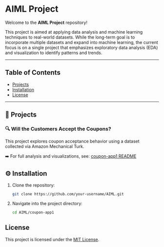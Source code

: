 # AIML Project

Welcome to the **AIML Project** repository!

This project is aimed at applying data analysis and machine learning techniques to real-world datasets. While the long-term goal is to incorporate multiple datasets and expand into machine learning, the current focus is on a single project that emphasizes exploratory data analysis (EDA) and visualization to identify patterns and trends.

---

## Table of Contents
- [Projects](#projects)
- [Installation](#installation)
- [License](#license)

---

## 📁 Projects

### 🔍 Will the Customers Accept the Coupons?

This project explores coupon acceptance behavior using a dataset collected via Amazon Mechanical Turk.

➡️ For full analysis and visualizations, see: [coupon-app1 README](coupon-app1/readme.md)

## ⚙️ Installation

1. Clone the repository:
   ```bash
   git clone https://github.com/your-username/AIML.git
2. Navigate into the project directory:
   ```bash
   cd AIML/coupon-app1

## License
This project is licensed under the [MIT License](LICENSE).
